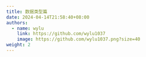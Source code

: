 ```yaml
---
title: 数据类型篇
date: 2024-04-14T21:58:40+08:00
authors:
  - name: wylu
    link: https://github.com/wylu1037
    image: https://github.com/wylu1037.png?size=40
weight: 2
---
```

